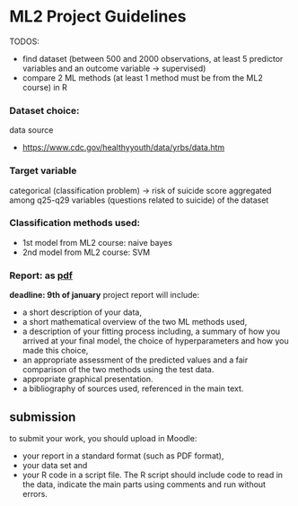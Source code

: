 # ML2 Project Guidelines

TODOS:
- find dataset (between 500 and 2000 observations, at least 5 predictor variables and an outcome variable -> supervised)
- compare 2 ML methods (at least 1 method must be from the ML2 course) in R

### Dataset choice:

data source
- https://www.cdc.gov/healthyyouth/data/yrbs/data.htm

### Target variable

categorical (classification problem)
-> risk of suicide score aggregated among q25-q29 variables (questions related to suicide) of the dataset

### Classification methods used:
- 1st model from ML2 course: naive bayes 
- 2nd model from ML2 course: SVM 

### Report: as [pdf](https://github.com/7AtAri/ML2/blob/main/report_pdf.pdf) 

**deadline: 9th of january**
 project report will include:
 
- a short description of your data,
- a short mathematical overview of the two ML methods used,
- a description of your fitting process including, a summary of how you arrived at your final model, the choice of hyperparameters and how you made this choice,
- an appropriate assessment of the predicted values and a fair comparison of the two methods using the test data.
- appropriate graphical presentation.
- a bibliography of sources used, referenced in the main text.

## submission
 to submit your work, you should upload in Moodle:
- your report in a standard format (such as PDF format),
- your data set and
- your R code in a script file. The R script should include code to read in the data, indicate the main parts using comments and run without errors.
